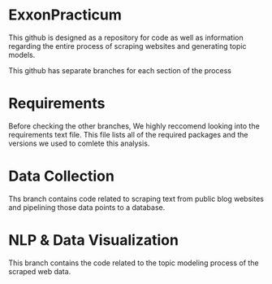 # ExxonPracticum
This github is designed as a repository for code as well as information regarding the 
entire process of scraping websites and generating topic models.

This github has separate branches for each section of the process

# Requirements
Before checking the other branches, We highly reccomend looking into the requirements  text file.
This file lists all of the required packages and the versions we used to comlete this analysis.

# Data Collection
Ths branch contains code related to scraping text from public blog websites and
pipelining those data points to a database.

# NLP & Data Visualization
This branch contains the code related to the topic modeling process of the scraped web data.
